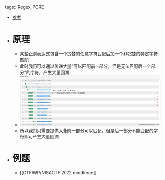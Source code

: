 tags:: Regex, PCRE

- [参考](https://www.leavesongs.com/PENETRATION/use-pcre-backtrack-limit-to-bypass-restrict.html)
- # 原理
	- 某些正则表达式包含一个贪婪的任意字符匹配后加一个非贪婪的特定字符匹配
	- 此时我们可以通过传递大量“可以匹配前一部分，但是无法匹配后一个部分”的字符，产生大量回溯
	- ![P神的图](../assets/51bfc7bb-fd9a-402e-971a-a2247b226f3d_1688902594943_0.png)
	- 所以我们只需要提供大量前一部分可以匹配，但是后一部分不能匹配的字符即可产生大量回溯
- # 例题
	- [[CTF/WP/NISACTF 2022 middlerce]]